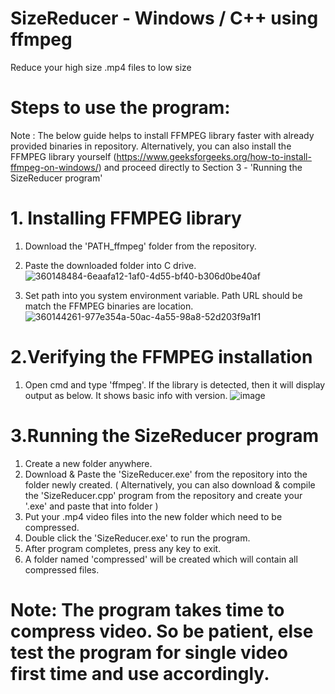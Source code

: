 # SizeReducer - Windows / C++ using ffmpeg

Reduce your high size .mp4 files to low size

# Steps to use the program:

Note : The below guide helps to install FFMPEG library faster with already provided binaries in repository. Alternatively, you can also install the FFMPEG library yourself (https://www.geeksforgeeks.org/how-to-install-ffmpeg-on-windows/) and proceed directly to Section 3 - 'Running the SizeReducer program'

# 1. Installing FFMPEG library

1. Download the 'PATH_ffmpeg' folder from the repository.
2. Paste the downloaded folder into C drive.
   ![360148484-6eaafa12-1af0-4d55-bf40-b306d0be40af](https://github.com/user-attachments/assets/bfd708ae-0271-4fde-8d39-9aa789c0eecc)

3. Set path into you system environment variable. Path URL should be match the FFMPEG binaries are location.
   ![360144261-977e354a-50ac-4a55-98a8-52d203f9a1f1](https://github.com/user-attachments/assets/7efcd51e-6171-423b-9485-206fb8d43eaa)

# 2.Verifying the FFMPEG installation

1. Open cmd and type 'ffmpeg'. If the library is detected, then it will display output as below. It shows basic info with version.
   ![image](https://github.com/user-attachments/assets/7bcc1d86-3211-4a19-8b12-9631e2099c97)

# 3.Running the SizeReducer program

1. Create a new folder anywhere.
2. Download & Paste the 'SizeReducer.exe' from the repository into the folder newly created. ( Alternatively, you can also download & compile the 'SizeReducer.cpp' program from the repository and create your '.exe' and paste that into folder )
3. Put your .mp4 video files into the new folder which need to be compressed.
4. Double click the 'SizeReducer.exe' to run the program.
5. After program completes, press any key to exit.
6. A folder named 'compressed' will be created which will contain all compressed files.

# Note: The program takes time to compress video. So be patient, else test the program for single video first time and use accordingly.
